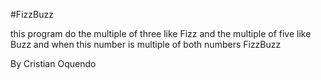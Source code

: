 #FizzBuzz

this program do the multiple of three like Fizz and the multiple of five like Buzz and when this number is multiple of both numbers FizzBuzz

By Cristian Oquendo
